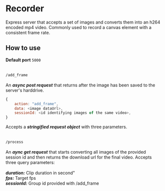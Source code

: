 # Recorder
Express server that accepts a set of images and converts them into an h264 encoded mp4 video. Commonly used to record a canvas element with a consistent frame rate.

## How to use
**Default port** ```5000``` <br />
<br />
<br/>
```/add_frame```<br />
<br />
An ***async post request*** that returns after the image has been saved to the server's harddrive.<br />
```javascript
{
    action: "add_frame",
    data: <image dataUrl>,
    sessionId: <id identifying images of the same video>,
}
```
Accepts a ***stringified request object*** with three parameters.<br />
<br/>
<br/>
```/process```<br />
<br />
An ***aync get request*** that starts converting all images of the provided session id and then returns the download url for the final video. Accepts three query parameters:<br/>
<br/>
***duration:*** Clip duration in second"<br/>
***fps:*** Target fps<br/>
***sessionId:*** Group id provided with /add_frame
